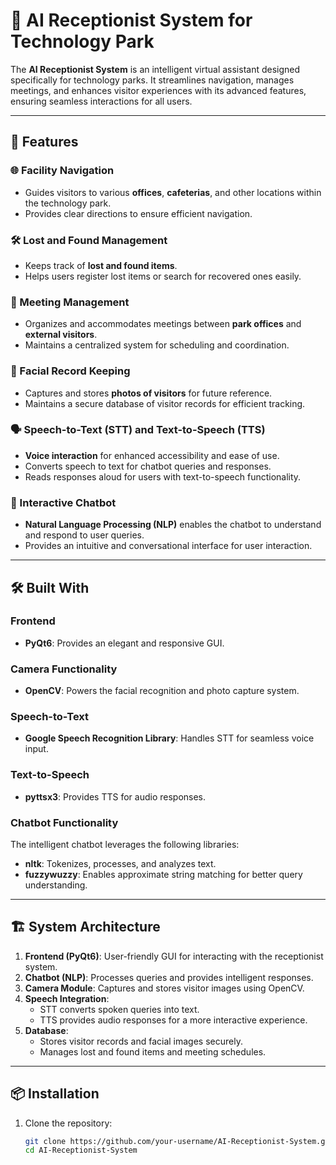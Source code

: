 # 🧠 AI Receptionist System for Technology Park

The **AI Receptionist System** is an intelligent virtual assistant designed specifically for technology parks. It streamlines navigation, manages meetings, and enhances visitor experiences with its advanced features, ensuring seamless interactions for all users.

---

## 🚀 Features

### 🌐 Facility Navigation  
- Guides visitors to various **offices**, **cafeterias**, and other locations within the technology park.  
- Provides clear directions to ensure efficient navigation.  

### 🛠 Lost and Found Management  
- Keeps track of **lost and found items**.  
- Helps users register lost items or search for recovered ones easily.  

### 📅 Meeting Management  
- Organizes and accommodates meetings between **park offices** and **external visitors**.  
- Maintains a centralized system for scheduling and coordination.  

### 📸 Facial Record Keeping  
- Captures and stores **photos of visitors** for future reference.  
- Maintains a secure database of visitor records for efficient tracking.  

### 🗣️ Speech-to-Text (STT) and Text-to-Speech (TTS)  
- **Voice interaction** for enhanced accessibility and ease of use.  
- Converts speech to text for chatbot queries and responses.  
- Reads responses aloud for users with text-to-speech functionality.  

### 🤖 Interactive Chatbot  
- **Natural Language Processing (NLP)** enables the chatbot to understand and respond to user queries.  
- Provides an intuitive and conversational interface for user interaction.  

---

## 🛠️ Built With  

### Frontend  
- **PyQt6**: Provides an elegant and responsive GUI.  

### Camera Functionality  
- **OpenCV**: Powers the facial recognition and photo capture system.  

### Speech-to-Text  
- **Google Speech Recognition Library**: Handles STT for seamless voice input.  

### Text-to-Speech  
- **pyttsx3**: Provides TTS for audio responses.  

### Chatbot Functionality  
The intelligent chatbot leverages the following libraries:  
- **nltk**: Tokenizes, processes, and analyzes text.  
- **fuzzywuzzy**: Enables approximate string matching for better query understanding.  

---

## 🏗️ System Architecture  

1. **Frontend (PyQt6)**: User-friendly GUI for interacting with the receptionist system.  
2. **Chatbot (NLP)**: Processes queries and provides intelligent responses.  
3. **Camera Module**: Captures and stores visitor images using OpenCV.  
4. **Speech Integration**:  
   - STT converts spoken queries into text.  
   - TTS provides audio responses for a more interactive experience.  
5. **Database**:  
   - Stores visitor records and facial images securely.  
   - Manages lost and found items and meeting schedules.  

---

## 📦 Installation  

1. Clone the repository:  
   ```bash
   git clone https://github.com/your-username/AI-Receptionist-System.git
   cd AI-Receptionist-System
